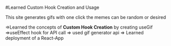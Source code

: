 #Learned Custom Hook Creation and Usage

This site generates gifs with one click the memes can be random or desired


=>Learned the concepts of **Custom Hook Creation** by creating useGif
=>useEffect hook for API call
=> used gif generator api
=> Learned deployment of a React-App
